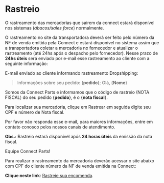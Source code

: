 # Rastreio

O rastreamento das mercadorias que saírem da connect estará disponível nos sistemas (_ábacos/sales force_) normalmente.

O rastreamento no site da transportadora deverá ser feito pelo número da NF de venda emitida pela Connect e estará disponível no sistema assim que a transportadora coletar a mercadoria no fornecedor e atualizar o rastreamento (até 24hs após o despacho pelo fornecedor). Nesse prazo de **24hs úteis** será enviado por e-mail esse rastreamento ao cliente com a seguinte informação:

E-mail enviado ao cliente informando rastreamento Dropshipping:

> Informações sobre seu pedido: {**pedido**};
Olá, {**Nome**}
>
Somos da Connect Parts e informamos que o código de rastreio (NOTA FISCAL) do seu pedido {**pedido**}, é o {**nota fiscal**}.
>
Para localizar sua mercadoria, clique em Rastrear em seguida digite seu CPF e número de Nota fiscal.
>
Por favor não responda esse e-mail, para maiores informações, entre em contato conosco pelos nossos canais de atendimento.
>
**Obs.:** Rastreio estará disponível após **24 horas úteis** da emissão da nota fiscal.
>
Equipe Connect Parts!


Para realizar o rastreamento da mercadoria deverão acessar o site abaixo com CPF do cliente número da NF de venda emitida na Connect:

**Clique neste link**: [Rastreie sua encomenda](http://www.rte.com.br/servicos/rastreie-sua-encomenda/).



